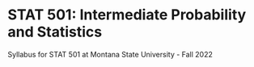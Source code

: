 # STAT 501: Intermediate Probability and Statistics
Syllabus for STAT 501 at Montana State University - Fall 2022

